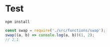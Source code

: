 # Test

```shell
npm install
```

```javascript
const swap = require('./src/functions/swap');
swap((a, b) => console.log(a, b))(1, 2);
// 2,1
```